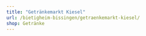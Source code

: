 ```yaml
---
title: "Getränkemarkt Kiesel"
url: /bietigheim-bissingen/getraenkemarkt-kiesel/
shop: Getränke
---
```

